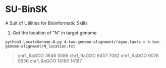 # SU-BinSK
A Suit of Utilities for Bioinformatic Skills


1. Get the location of "N" in target genome
```
python3 LocateGenome-N.py 4-two-genome-alignment/ragoo.fasta > 4-two-genome-alignment/N_location.txt
```
>chr1_RaGOO 3646  5086
chr1_RaGOO  6457  7082
chr1_RaGOO  9076  9956
chr1_RaGOO  14186 14187
